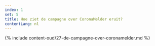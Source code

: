 ```yaml
---
index: 1
set: 5
title: Hoe ziet de campagne over CoronaMelder eruit?
contentLang: nl
---
```

{% include content-oud/27-de-campagne-over-coronamelder.md %}
